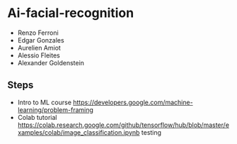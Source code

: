# Ai-facial-recognition
* Renzo Ferroni
* Edgar Gonzales
* Aurelien Amiot
* Alessio Fleites
* Alexander Goldenstein

## Steps
* Intro to ML course <https://developers.google.com/machine-learning/problem-framing>
* Colab tutorial <https://colab.research.google.com/github/tensorflow/hub/blob/master/examples/colab/image_classification.ipynb>
testing
